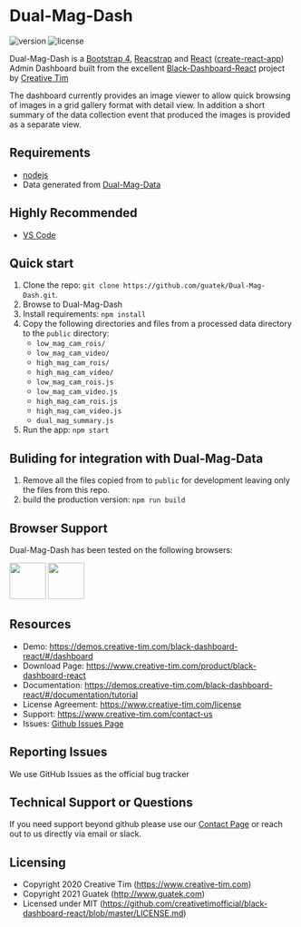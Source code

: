 # Dual-Mag-Dash



![version](https://img.shields.io/badge/version-1.0.0-blue.svg) ![license](https://img.shields.io/badge/license-MIT-blue.svg) 

Dual-Mag-Dash is a [Bootstrap 4](http://getbootstrap.com/), [Reacstrap](https://reactstrap.github.io/) and [React](https://reactjs.org/) ([create-react-app](https://github.com/facebook/create-react-app)) Admin Dashboard built from the excellent [Black-Dashboard-React](https://github.com/creativetimofficial/black-dashboard-react) project by [Creative Tim](https://www.creative-tim.com/)

The dashboard currently provides an image viewer to allow quick browsing of images in a grid gallery format with detail view. In addition a short summary of the data collection event that produced the images is provided as a separate view. 

## Requirements

- [nodejs](https://nodejs.org/en/)
- Data generated from [Dual-Mag-Data](https://github.com/guatek/Dual-Mag-Data)

## Highly Recommended

- [VS Code](https://code.visualstudio.com/)

## Quick start

1. Clone the repo: `git clone https://github.com/guatek/Dual-Mag-Dash.git`.
2. Browse to Dual-Mag-Dash
3. Install requirements: ```npm install```
4. Copy the following directories and files from a processed data directory to the ```public``` directory:
    - ```low_mag_cam_rois/```
    - ```low_mag_cam_video/```
    - ```high_mag_cam_rois/```
    - ```high_mag_cam_video/```
    - ```low_mag_cam_rois.js```
    - ```low_mag_cam_video.js```
    - ```high_mag_cam_rois.js```
    - ```high_mag_cam_video.js```
    - ```dual_mag_summary.js```
5. Run the app: ```npm start```

## Buliding for integration with Dual-Mag-Data

1. Remove all the files copied from to ```public``` for development leaving only the files from this repo.
2. build the production version: ```npm run build```

## Browser Support

Dual-Mag-Dash has been tested on the following browsers:

<img src="https://s3.amazonaws.com/creativetim_bucket/github/browser/chrome.png" width="64" height="64"> <img src="https://s3.amazonaws.com/creativetim_bucket/github/browser/firefox.png" width="64" height="64">


## Resources
- Demo: https://demos.creative-tim.com/black-dashboard-react/#/dashboard
- Download Page: https://www.creative-tim.com/product/black-dashboard-react
- Documentation: https://demos.creative-tim.com/black-dashboard-react/#/documentation/tutorial
- License Agreement: https://www.creative-tim.com/license
- Support: https://www.creative-tim.com/contact-us
- Issues: [Github Issues Page](https://github.com/creativetimofficial/black-dashboard-react/issues)

## Reporting Issues
We use GitHub Issues as the official bug tracker

## Technical Support or Questions

If you need support beyond github please use our [Contact Page](http://www.guatek.com/contact/) or reach out to us directly via email or slack.

## Licensing

- Copyright 2020 Creative Tim (https://www.creative-tim.com)
- Copyright 2021 Guatek (http://www.guatek.com)
- Licensed under MIT (https://github.com/creativetimofficial/black-dashboard-react/blob/master/LICENSE.md)

